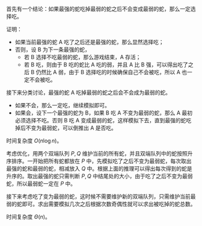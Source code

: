首先有一个结论：如果最强的蛇吃掉最弱的蛇之后不会变成最弱的蛇，那么一定选择吃。

证明：

- 如果当前最强的蛇 A 吃了之后还是最强的蛇，那么显然选择吃；
- 否则，设 B 为下一条最强的蛇，
  - 若 B 选择不吃最弱的蛇，那么游戏结束，A 存活；
  - 若 B 吃，则由于 B 吃的蛇比 A 吃的弱，并且 A 比 B 强，可以得出吃了之后 B 仍然比 A 弱，由于 B 选择吃的时候确保自己不会被吃，所以 A 也一定不会被吃。

接下来分类讨论，最强的蛇 A 吃掉最弱的蛇之后会不会成为最弱的蛇。

- 如果不会，那么一定吃，继续模拟即可。
- 如果会，设下一个最强的蛇为 B，如果 B 吃 A 不变为最弱的蛇，那么 A 最初必须选择不吃。否则 B 吃 A 变成最弱的蛇，这样模拟下去，直到最强的蛇吃掉后不变为最弱蛇，可以倒推出 A 是否吃。

时间复杂度 $O(n \log n)$。

考虑优化，用两个双端队列 $P,Q$ 维护当前的所有蛇，并且双端队列中的蛇按照升序排序。一开始把所有蛇都放在 $P$ 中，先模拟吃了之后不变为最弱蛇，每次取出最强的蛇和最弱的蛇，相减放入 $Q$ 中。根据上面的推理可以得出每次得到的蛇是升序的。取出最强的蛇只需判断 $P,Q$ 中结尾处的大小，由于吃了之后不变为最弱蛇，所以最弱蛇一定在 $P$ 中。

接下来考虑吃了变为最弱的蛇，这时候不需要维护新的双端队列，只需维护当前最弱的蛇即可。求出需要模拟几次之后根据次数奇偶性就可以求出被吃掉的蛇总数。

时间复杂度 $\Theta(n)$。
